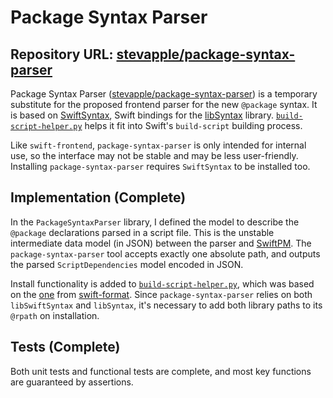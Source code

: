 # Package Syntax Parser

## Repository URL: [stevapple/package-syntax-parser](https://github.com/stevapple/package-syntax-parser)

Package Syntax Parser ([stevapple/package-syntax-parser](https://github.com/stevapple/package-syntax-parser)) is a temporary substitute for the proposed frontend parser for the new `@package` syntax.  It is based on [SwiftSyntax](https://github.com/apple/swift-syntax), Swift bindings for the [libSyntax](https://github.com/apple/swift/tree/main/lib/Syntax) library.  [`build-script-helper.py`](https://github.com/stevapple/package-syntax-parser/blob/main/build-script-helper.py) helps it fit into Swift's `build-script` building process.

Like `swift-frontend`, `package-syntax-parser` is only intended for internal use, so the interface may not be stable and may be less user-friendly.  Installing `package-syntax-parser` requires `SwiftSyntax` to be installed too.

## Implementation (Complete)

In the `PackageSyntaxParser` library, I defined the model to describe the `@package` declarations parsed in a script file.  This is the unstable intermediate data model (in JSON) between the parser and [SwiftPM](/swift-package-manager/README.md).  The `package-syntax-parser` tool accepts exactly one absolute path, and outputs the parsed `ScriptDependencies` model encoded in JSON.

Install functionality is added to [`build-script-helper.py`](https://github.com/stevapple/package-syntax-parser/blob/main/build-script-helper.py), which was based on the [one](https://github.com/apple/swift-format/blob/main/build-script-helper.py) from [swift-format](https://github.com/apple/swift-format).  Since `package-syntax-parser` relies on both `libSwiftSyntax` and `libSyntax`, it's necessary to add both library paths to its `@rpath` on installation.

## Tests (Complete)

Both unit tests and functional tests are complete, and most key functions are guaranteed by assertions.
